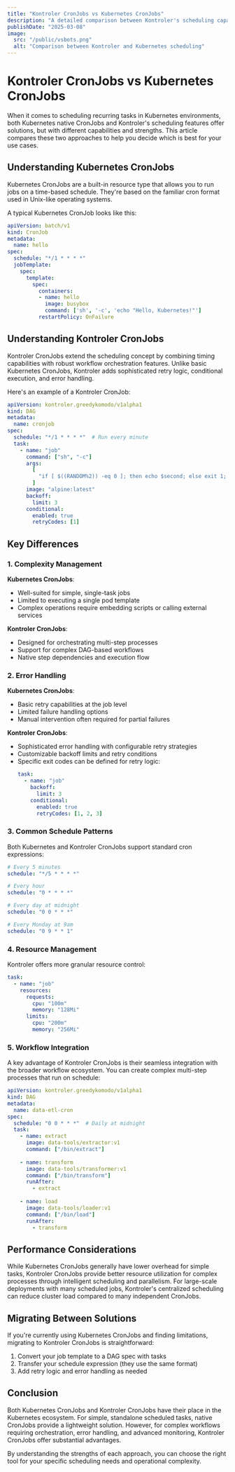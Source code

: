 ```yaml
---
title: "Kontroler CronJobs vs Kubernetes CronJobs"
description: "A detailed comparison between Kontroler's scheduling capabilities and native Kubernetes CronJobs, highlighting the advantages of workflow-based scheduling."
publishDate: "2025-03-08"
image:
  src: "/public/vsbots.png"
  alt: "Comparison between Kontroler and Kubernetes scheduling"
---
```


# Kontroler CronJobs vs Kubernetes CronJobs

When it comes to scheduling recurring tasks in Kubernetes environments, both Kubernetes native CronJobs and Kontroler's scheduling features offer solutions, but with different capabilities and strengths. This article compares these two approaches to help you decide which is best for your use cases.

## Understanding Kubernetes CronJobs

Kubernetes CronJobs are a built-in resource type that allows you to run jobs on a time-based schedule. They're based on the familiar cron format used in Unix-like operating systems.

A typical Kubernetes CronJob looks like this:

```yaml
apiVersion: batch/v1
kind: CronJob
metadata:
  name: hello
spec:
  schedule: "*/1 * * * *"
  jobTemplate:
    spec:
      template:
        spec:
          containers:
          - name: hello
            image: busybox
            command: ['sh', '-c', 'echo "Hello, Kubernetes!"']
          restartPolicy: OnFailure
```

## Understanding Kontroler CronJobs

Kontroler CronJobs extend the scheduling concept by combining timing capabilities with robust workflow orchestration features. Unlike basic Kubernetes CronJobs, Kontroler adds sophisticated retry logic, conditional execution, and error handling.

Here's an example of a Kontroler CronJob:

```yaml
apiVersion: kontroler.greedykomodo/v1alpha1
kind: DAG
metadata:
  name: cronjob
spec:
  schedule: "*/1 * * * *"  # Run every minute
  task:
    - name: "job"
      command: ["sh", "-c"]
      args:
        [
          "if [ $((RANDOM%2)) -eq 0 ]; then echo $second; else exit 1; fi",
        ]
      image: "alpine:latest"
      backoff:
        limit: 3
      conditional:
        enabled: true
        retryCodes: [1]
```

## Key Differences

### 1. Complexity Management

**Kubernetes CronJobs**:
- Well-suited for simple, single-task jobs
- Limited to executing a single pod template
- Complex operations require embedding scripts or calling external services

**Kontroler CronJobs**:
- Designed for orchestrating multi-step processes
- Support for complex DAG-based workflows
- Native step dependencies and execution flow

### 2. Error Handling

**Kubernetes CronJobs**:
- Basic retry capabilities at the job level
- Limited failure handling options
- Manual intervention often required for partial failures

**Kontroler CronJobs**:
- Sophisticated error handling with configurable retry strategies
- Customizable backoff limits and retry conditions
- Specific exit codes can be defined for retry logic:
  ```yaml
  task:
    - name: "job"
      backoff:
        limit: 3
      conditional:
        enabled: true
        retryCodes: [1, 2, 3]
  ```

### 3. Common Schedule Patterns

Both Kubernetes and Kontroler CronJobs support standard cron expressions:

```yaml
# Every 5 minutes
schedule: "*/5 * * * *"

# Every hour
schedule: "0 * * * *"

# Every day at midnight
schedule: "0 0 * * *"

# Every Monday at 9am
schedule: "0 9 * * 1"
```

### 4. Resource Management

Kontroler offers more granular resource control:

```yaml
task:
  - name: "job"
    resources:
      requests:
        cpu: "100m"
        memory: "128Mi"
      limits:
        cpu: "200m"
        memory: "256Mi"
```

### 5. Workflow Integration

A key advantage of Kontroler CronJobs is their seamless integration with the broader workflow ecosystem. You can create complex multi-step processes that run on schedule:

```yaml
apiVersion: kontroler.greedykomodo/v1alpha1
kind: DAG
metadata:
  name: data-etl-cron
spec:
  schedule: "0 0 * * *"  # Daily at midnight
  task:
    - name: extract
      image: data-tools/extractor:v1
      command: ["/bin/extract"]
    
    - name: transform
      image: data-tools/transformer:v1
      command: ["/bin/transform"]
      runAfter:
        - extract
    
    - name: load
      image: data-tools/loader:v1
      command: ["/bin/load"]
      runAfter:
        - transform
```

## Performance Considerations

While Kubernetes CronJobs generally have lower overhead for simple tasks, Kontroler CronJobs provide better resource utilization for complex processes through intelligent scheduling and parallelism. For large-scale deployments with many scheduled jobs, Kontroler's centralized scheduling can reduce cluster load compared to many independent CronJobs.

## Migrating Between Solutions

If you're currently using Kubernetes CronJobs and finding limitations, migrating to Kontroler CronJobs is straightforward:

1. Convert your job template to a DAG spec with tasks
2. Transfer your schedule expression (they use the same format)
3. Add retry logic and error handling as needed

## Conclusion

Both Kubernetes CronJobs and Kontroler CronJobs have their place in the Kubernetes ecosystem. For simple, standalone scheduled tasks, native CronJobs provide a lightweight solution. However, for complex workflows requiring orchestration, error handling, and advanced monitoring, Kontroler CronJobs offer substantial advantages.

By understanding the strengths of each approach, you can choose the right tool for your specific scheduling needs and operational complexity.
